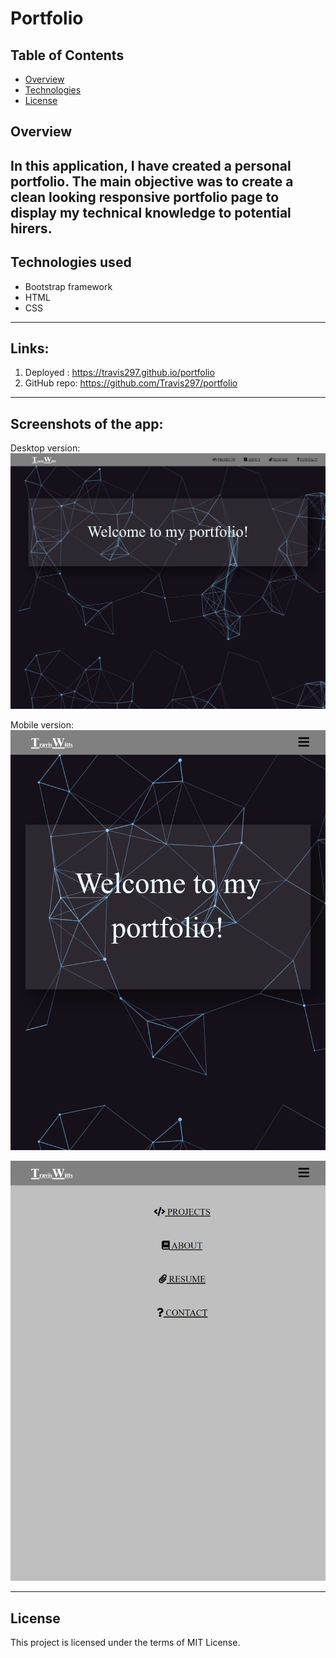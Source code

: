 # Portfolio

## Table of Contents

- [Overview](#overview)
- [Technologies](#technologies-used)
- [License](#license)

## Overview
In this application, I have created a personal portfolio. The main objective was to create a clean looking  responsive portfolio page to display my technical knowledge to potential hirers.
---

## Technologies used
- Bootstrap framework
- HTML
- CSS
---

## Links:

1. Deployed : https://travis297.github.io/portfolio
2. GitHub repo: https://github.com/Travis297/portfolio
---

## Screenshots of the app:
Desktop version:
![](./images/desktop_home.png)


Mobile version:
![](./images/ipad_home.png)

![](./images/ipad_menu.png)

---
## License
This project is licensed under the terms of MIT License.
